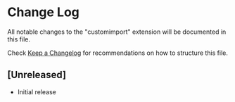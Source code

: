 # Change Log

All notable changes to the "customimport" extension will be documented in this file.

Check [Keep a Changelog](http://keepachangelog.com/) for recommendations on how to structure this file.

## [Unreleased]

- Initial release